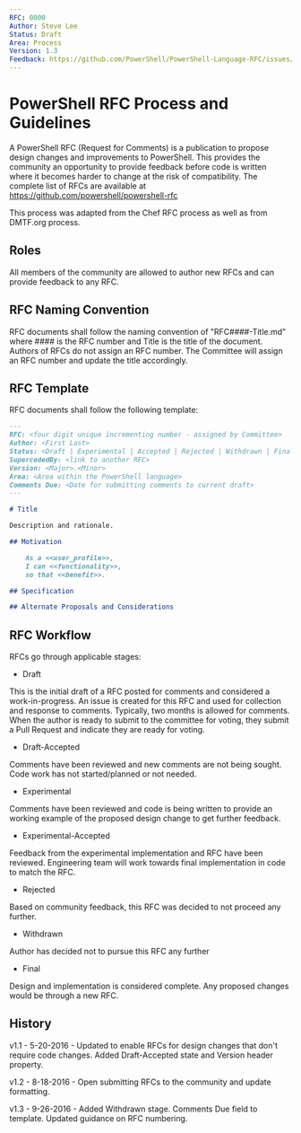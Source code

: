 ```yaml
---
RFC: 0000
Author: Steve Lee
Status: Draft
Area: Process
Version: 1.3
Feedback: https://github.com/PowerShell/PowerShell-Language-RFC/issues/5
---
```


# PowerShell RFC Process and Guidelines

A PowerShell RFC (Request for Comments) is a publication to propose design changes and improvements to PowerShell.
This provides the community an opportunity to provide feedback before code is written where it becomes harder to change at the risk of 
compatibility.
The complete list of RFCs are available at https://github.com/powershell/powershell-rfc

This process was adapted from the Chef RFC process as well as from DMTF.org process.

## Roles

All members of the community are allowed to author new RFCs and can provide feedback to any RFC.

## RFC Naming Convention

RFC documents shall follow the naming convention of "RFC####-Title.md" where #### is the RFC number and Title is the title of the document.
Authors of RFCs do not assign an RFC number.  The Committee will assign an RFC number and update the title accordingly.

## RFC Template

RFC documents shall follow the following template:

```markdown
---
RFC: <four digit unique incrementing number - assigned by Committee>
Author: <First Last>
Status: <Draft | Experimental | Accepted | Rejected | Withdrawn | Final>
SupercededBy: <link to another RFC>
Version: <Major>.<Minor>
Area: <Area within the PowerShell language>
Comments Due: <Date for submitting comments to current draft>
---

# Title

Description and rationale.

## Motivation

    As a <<user_profile>>,
    I can <<functionality>>,
    so that <<benefit>>.

## Specification

## Alternate Proposals and Considerations

```

## RFC Workflow

RFCs go through applicable stages:

* Draft

This is the initial draft of a RFC posted for comments and considered a work-in-progress.
An issue is created for this RFC and used for collection and response to comments.
Typically, two months is allowed for comments.
When the author is ready to submit to the committee for voting, they submit a Pull Request and indicate they are ready for voting.

* Draft-Accepted

Comments have been reviewed and new comments are not being sought.
Code work has not started/planned or not needed.

* Experimental

Comments have been reviewed and code is being written to provide an working example of the proposed design change to get further feedback.

* Experimental-Accepted

Feedback from the experimental implementation and RFC have been reviewed.
Engineering team will work towards final implementation in code to match the RFC.

* Rejected

Based on community feedback, this RFC was decided to not proceed any further.

* Withdrawn

Author has decided not to pursue this RFC any further

* Final

Design and implementation is considered complete.
Any proposed changes would be through a new RFC.

## History
v1.1 - 5-20-2016 - Updated to enable RFCs for design changes that don't require code changes.
Added Draft-Accepted state and Version header property.

v1.2 - 8-18-2016 - Open submitting RFCs to the community and update formatting.

v1.3 - 9-26-2016 - Added Withdrawn stage.  Comments Due field to template.  Updated guidance on RFC numbering.
